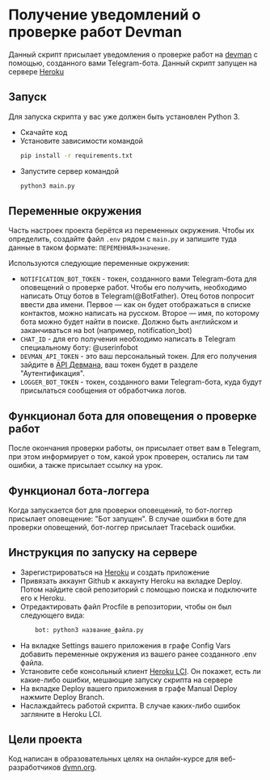 # Получение уведомлений о проверке работ Devman

Данный скрипт присылает уведомления о проверке работ на [devman](https://dvmn.org/) с помощью, созданного вами Telegram-бота. 
Данный скрипт запущен на сервере [Heroku](https://id.heroku.com/login)

## Запуск

Для запуска скрипта у вас уже должен быть установлен Python 3.

- Скачайте код
- Установите зависимости командой 
    ```sh
    pip install -r requirements.txt
    ```
- Запустите сервер командой 
    ```sh
    python3 main.py
    ```

## Переменные окружения

Часть настроек проекта берётся из переменных окружения. 
Чтобы их определить, создайте файл `.env` рядом с `main.py` 
и запишите туда данные в таком формате: `ПЕРЕМЕННАЯ=значение`.

Используются следующие переменные окружения: 
- `NOTIFICATION_BOT_TOKEN` - токен, созданного вами Telegram-бота для оповещений о проверке работ. Чтобы его получить, необходимо написать Отцу ботов в Telegram(@BotFather). 
Отец ботов попросит ввести два имени. Первое — как он будет отображаться в списке контактов, можно написать на русском. Второе — имя, по которому бота можно будет найти в поиске. Должно быть английском и заканчиваться на bot (например, notification_bot)
- `CHAT_ID` - для его получения необходимо написать в Telegram специальному боту: @userinfobot
- `DEVMAN_API_TOKEN` - это ваш персональный токен.  Для его получения зайдите в [API Девмана](https://dvmn.org/api/docs/), ваш токен будет в разделе "Аутентификация".
- `LOGGER_BOT_TOKEN` - токен, созданного вами Telegram-бота, куда будут присылаться сообщения от обработчика логов.


## Функционал бота для оповещения о проверке работ

После окончания проверки работы, он присылает ответ вам в Telegram, при этом информирует о том, какой урок проверен, остались ли там ошибки, а также присылает ссылку на урок. 

## Функционал бота-логгера

Когда запускается бот для проверки оповещений, то бот-логгер присылает оповещение: "Бот запущен". В случае ошибки в боте для проверки оповещений, бот-логгер присылает Traceback ошибки.

## Инструкция по запуску на сервере

- Зарегистрироваться на [Heroku](https://id.heroku.com/login) и создать приложение
- Привязать аккаунт Github к аккаунту Heroku на вкладке Deploy. Потом найдите свой репозиторий с помощью поиска и подключите его к Heroku.
- Отредактировать файл Procfile в репозитории, чтобы он был следующего вида:
  ```sh
      bot: python3 название_файла.py
  ```
- На вкладке Settings вашего приложения в графе Config Vars добавить переменные окружения из вашего ранее созданного .env файла.
- Установите себе консольный клиент [Heroku LCI](https://devcenter.heroku.com/articles/heroku-cli#download-and-install). Он покажет, есть ли какие-либо ошибки, мешающие запуску скрипта на сервере
- На вкладке Deploy вашего приложения в графе Manual Deploy нажмите Deploy Branch. 
- Наслаждайтесь работой скрипта. В случае каких-либо ошибок загляните в Heroku LCI.


## Цели проекта

Код написан в образовательных целях на онлайн-курсе для веб-разработчиков [dvmn.org](https://dvmn.org/).